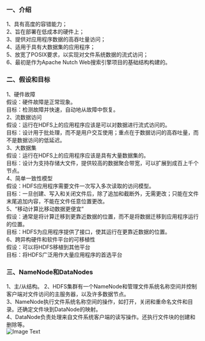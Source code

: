### 一、介绍 ###
1、具有高度的容错能力；  
2、旨在部署在低成本的硬件上；  
3、提供对应用程序数据的高吞吐量访问；  
4、适用于具有大数据集的应用程序；  
5、放宽了POSIX要求，以实现对文件系统数据的流式访问；  
6、最初是作为Apache Nutch Web搜索引擎项目的基础结构构建的。  

### 二、假设和目标 ###
1、硬件故障  
假设：硬件故障是正常现象。  
目标：检测故障并快速，自动地从故障中恢复。  
2、流数据访问  
假设：运行在HDFS上的应用程序应该是可以对数据进行流式访问的。  
目标：设计用于批处理，而不是用户交互使用；重点在于数据访问的高吞吐量，而不是数据访问的低延迟。  
3、大数据集  
假设：运行在HDFS上的应用程序应该是具有大量数据集的。  
目标：设计为支持存储大文件，提供较高的数据聚合带宽，可以扩展到成百上千个节点。  
4、简单一致性模型  
假设：HDFS应用程序需要文件一次写入多次读取的访问模型。  
目标：一旦创建、写入和关闭文件后，除了追加和截断外，无需更改；只能在文件末尾追加内容，不能在文件任意位置更改。  
5、“移动计算比移动数据更便宜”  
假设：通常是将计算迁移到更靠近数据的位置，而不是将数据迁移到应用程序运行的位置。  
目标：HDFS为应用程序提供了接口，使其运行在更靠近数据的位置。  
6、跨异构硬件和软件平台的可移植性  
假设：可以将HDFS移植到其他平台  
目标：将HDFS广泛用作大量应用程序的首选平台  

### 三、NameNode和DataNodes ###
1、主/从结构。 
2、HDFS集群有一个NameNode和管理文件系统名称空间并控制客户端对文件访问的主服务器，以及许多数据节点。  
3、NameNode执行文件系统名称空间的操作，如打开，关闭和重命名文件和目录。还确定文件块到DataNode的映射。  
4、DataNode负责处理来自文件系统客户端的读写操作。还执行文件块的创建和删除等。  
![Image Text](https://github.com/fzqgithub/bigdata_doc/blob/master/hdfsarchitecture.png)
